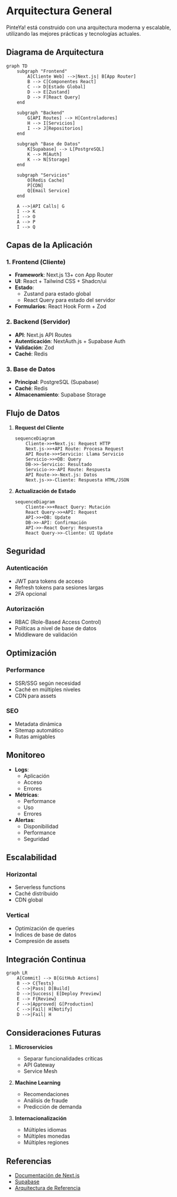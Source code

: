# Arquitectura General

PinteYa! está construido con una arquitectura moderna y escalable, utilizando las mejores prácticas y tecnologías actuales.

## Diagrama de Arquitectura

```mermaid
graph TD
    subgraph "Frontend"
        A[Cliente Web] -->|Next.js| B[App Router]
        B --> C[Componentes React]
        C --> D[Estado Global]
        D --> E[Zustand]
        D --> F[React Query]
    end

    subgraph "Backend"
        G[API Routes] --> H[Controladores]
        H --> I[Servicios]
        I --> J[Repositorios]
    end

    subgraph "Base de Datos"
        K[Supabase] --> L[PostgreSQL]
        K --> M[Auth]
        K --> N[Storage]
    end

    subgraph "Servicios"
        O[Redis Cache]
        P[CDN]
        Q[Email Service]
    end

    A -->|API Calls| G
    I --> K
    I --> O
    A --> P
    I --> Q
```

## Capas de la Aplicación

### 1. Frontend (Cliente)

- **Framework**: Next.js 13+ con App Router
- **UI**: React + Tailwind CSS + Shadcn/ui
- **Estado**:
  - Zustand para estado global
  - React Query para estado del servidor
- **Formularios**: React Hook Form + Zod

### 2. Backend (Servidor)

- **API**: Next.js API Routes
- **Autenticación**: NextAuth.js + Supabase Auth
- **Validación**: Zod
- **Caché**: Redis

### 3. Base de Datos

- **Principal**: PostgreSQL (Supabase)
- **Caché**: Redis
- **Almacenamiento**: Supabase Storage

## Flujo de Datos

1. **Request del Cliente**

   ```mermaid
   sequenceDiagram
       Cliente->>+Next.js: Request HTTP
       Next.js->>+API Route: Procesa Request
       API Route->>+Servicio: Llama Servicio
       Servicio->>+DB: Query
       DB->>-Servicio: Resultado
       Servicio->>-API Route: Respuesta
       API Route->>-Next.js: Datos
       Next.js->>-Cliente: Respuesta HTML/JSON
   ```

2. **Actualización de Estado**
   ```mermaid
   sequenceDiagram
       Cliente->>+React Query: Mutación
       React Query->>+API: Request
       API->>+DB: Update
       DB->>-API: Confirmación
       API->>-React Query: Respuesta
       React Query->>-Cliente: UI Update
   ```

## Seguridad

### Autenticación

- JWT para tokens de acceso
- Refresh tokens para sesiones largas
- 2FA opcional

### Autorización

- RBAC (Role-Based Access Control)
- Políticas a nivel de base de datos
- Middleware de validación

## Optimización

### Performance

- SSR/SSG según necesidad
- Caché en múltiples niveles
- CDN para assets

### SEO

- Metadata dinámica
- Sitemap automático
- Rutas amigables

## Monitoreo

- **Logs**:
  - Aplicación
  - Acceso
  - Errores
- **Métricas**:
  - Performance
  - Uso
  - Errores
- **Alertas**:
  - Disponibilidad
  - Performance
  - Seguridad

## Escalabilidad

### Horizontal

- Serverless functions
- Caché distribuido
- CDN global

### Vertical

- Optimización de queries
- Índices de base de datos
- Compresión de assets

## Integración Continua

```mermaid
graph LR
    A[Commit] --> B[GitHub Actions]
    B --> C{Tests}
    C -->|Pass| D[Build]
    D -->|Success| E[Deploy Preview]
    E --> F{Review}
    F -->|Approved| G[Production]
    C -->|Fail| H[Notify]
    D -->|Fail| H
```

## Consideraciones Futuras

1. **Microservicios**

   - Separar funcionalidades críticas
   - API Gateway
   - Service Mesh

2. **Machine Learning**

   - Recomendaciones
   - Análisis de fraude
   - Predicción de demanda

3. **Internacionalización**
   - Múltiples idiomas
   - Múltiples monedas
   - Múltiples regiones

## Referencias

- [Documentación de Next.js](https://nextjs.org/docs)
- [Supabase](https://supabase.com/docs)
- [Arquitectura de Referencia](https://12factor.net/)
